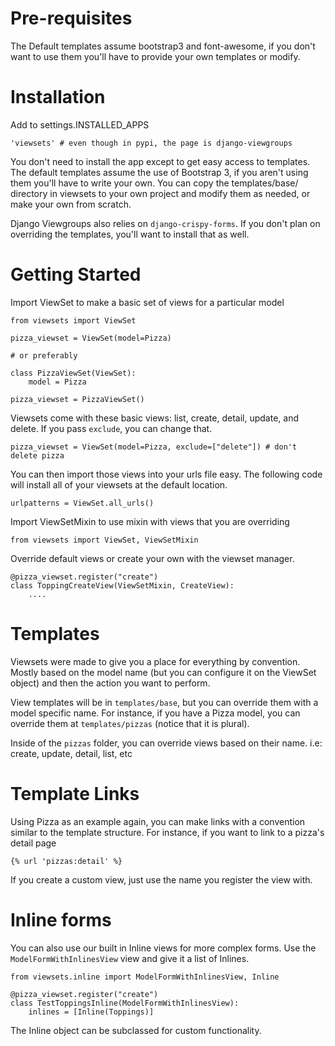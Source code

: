 # Pre-requisites

The Default templates assume bootstrap3 and font-awesome, if you don't want to use
them you'll have to provide your own templates or modify.


# Installation

Add to settings.INSTALLED_APPS

    'viewsets' # even though in pypi, the page is django-viewgroups

You don't need to install the app except to get easy access to templates.
The default templates assume the use of Bootstrap 3, if you aren't using them
you'll have to write your own. You can copy the templates/base/ directory
in viewsets to your own project and modify them as needed,
or make your own from scratch.

Django Viewgroups also relies on `django-crispy-forms`. If you don't plan on
overriding the templates, you'll want to install that as well.


# Getting Started

Import ViewSet to make a basic set of views for a particular model

    from viewsets import ViewSet
    
    pizza_viewset = ViewSet(model=Pizza)

    # or preferably

    class PizzaViewSet(ViewSet):
        model = Pizza

    pizza_viewset = PizzaViewSet()

    
Viewsets come with these basic views: list, create, detail, update, and delete.
If you pass `exclude`, you can change that.

    pizza_viewset = ViewSet(model=Pizza, exclude=["delete"]) # don't delete pizza

You can then import those views into your urls file easy. The following code
will install all of your viewsets at the default location.

    urlpatterns = ViewSet.all_urls()

Import ViewSetMixin to use mixin with views that you are overriding

    from viewsets import ViewSet, ViewSetMixin


Override default views or create your own with the viewset manager.
    
    @pizza_viewset.register("create")
    class ToppingCreateView(ViewSetMixin, CreateView):
        ....


# Templates

Viewsets were made to give you a place for everything by convention.
Mostly based on the model name (but you can configure it on the ViewSet object)
and then the action you want to perform.

View templates will be in `templates/base`, but you can override them with a model
specific name. For instance, if you have a Pizza model, you can override them at
`templates/pizzas` (notice that it is plural).

Inside of the `pizzas` folder, you can override views based on their name.
i.e: create, update, detail, list, etc


# Template Links

Using Pizza as an example again, you can make links with a convention similar to
the template structure. For instance, if you want to link to a pizza's detail page

    {% url 'pizzas:detail' %}

If you create a custom view, just use the name you register the view with.


# Inline forms

You can also use our built in Inline views for more complex forms. 
Use the `ModelFormWithInlinesView` view and give it a list of Inlines.


    from viewsets.inline import ModelFormWithInlinesView, Inline

    @pizza_viewset.register("create")
    class TestToppingsInline(ModelFormWithInlinesView):
        inlines = [Inline(Toppings)]
        
The Inline object can be subclassed for custom functionality.
